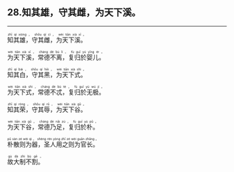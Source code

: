 ## 28.知其雄，守其雌，为天下溪。
---


<ruby><rb> 知其雄，守其雌，为天下溪。 </rb> <rt>zhī  qí  xióng ， shǒu  qí  cí ， wèi  tiān  xià  xī 。</rt></ruby>

<ruby><rb> 为天下溪，常德不离，复归於婴儿。 </rb> <rt>wèi  tiān  xià  xī ， cháng  dé  bù  lí ， fù  guī  yú  yīng  ér 。</rt></ruby>

<ruby><rb> 知其白，守其黑，为天下式。 </rb> <rt>zhī  qí  bái ， shǒu  qí  hēi ， wèi  tiān  xià  shì 。</rt></ruby>

<ruby><rb> 为天下式，常德不忒，复归於无极。 </rb> <rt>wèi  tiān  xià  shì ， cháng  dé  bù  tè ， fù  guī  yú  wú  jí 。</rt></ruby>

<ruby><rb> 知其荣，守其辱，为天下谷。 </rb> <rt>zhī  qí  róng ， shǒu  qí  rǔ ， wèi  tiān  xià  gǔ 。</rt></ruby>

<ruby><rb> 为天下谷，常德乃足，复归於朴。 </rb> <rt>wèi  tiān  xià  gǔ ， cháng  dé  nǎi  zú ， fù  guī  yú  pǔ 。</rt></ruby>

<ruby><rb> 朴散则为器，圣人用之则为官长。 </rb> <rt>pǔ  sàn  zé  wèi  qì ， shèng  rén  yòng  zhī  zé  wèi  guān  zhǎng 。</rt></ruby>

<ruby><rb> 故大制不割。 </rb> <rt>gù  dà  zhì  bù  gē 。</rt></ruby>

